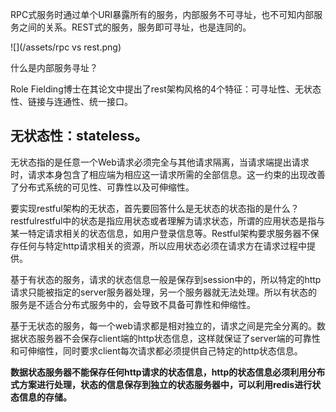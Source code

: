RPC式服务时通过单个URI暴露所有的服务，内部服务不可寻址，也不可知内部服务之间的关系。REST式的服务，服务即可寻址，也是连同的。

![](/assets/rpc vs rest.png)

什么是内部服务寻址？

Role Fielding博士在其论文中提出了rest架构风格的4个特征：可寻址性、无状态性、链接与连通性、统一接口。

## 无状态性：stateless。

无状态指的是任意一个Web请求必须完全与其他请求隔离，当请求端提出请求时，请求本身包含了相应端为相应这一请求所需的全部信息。这一约束的出现改善了分布式系统的可见性、可靠性以及可伸缩性。

要实现restful架构的无状态，首先要回答什么是无状态的状态指的是什么？restfulrestful中的状态是指应用状态或者理解为请求状态，所谓的应用状态是指与某一特定请求相关的状态信息，如用户登录信息等。Restful架构要求服务器不保存任何与特定http请求相关的资源，所以应用状态必须在请求方在请求过程中提供。

基于有状态的服务，请求的状态信息一般是保存到session中的，所以特定的http请求只能被指定的server服务器处理，另一个服务器就无法处理。所以有状态的服务是不适合分布式服务中的，会导致不具备可靠性和伸缩性。

基于无状态的服务，每一个web请求都是相对独立的，请求之间是完全分离的。数据状态服务器不会保存client端的http状态信息，这样就保证了server端的可靠性和可伸缩性，同时要求client每次请求都必须提供自己特定的http状态信息。

**数据状态服务器不能保存任何http请求的状态信息，http的状态信息必须利用分布式方案进行处理，状态的信息保存到独立的状态服务器中，可以利用redis进行状态信息的存储。**

